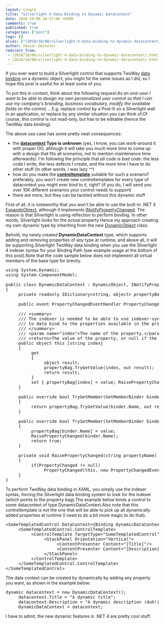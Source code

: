 ```yaml
---
layout: single
title: "Silverlight 4 Data Binding to Dynamic DataContext"
date: 2010-10-08 16:57:00 +0200
comments: true
published: true
categories: ["post"]
tags: []
alias: ["/2010/10/08/silverlight-4-data-binding-to-dynamic-datacontext/"]
author: Xavier Decoster
redirect_from:
 - /2010/10/08/silverlight-4-data-binding-to-dynamic-datacontext/.html
 - /2010/10/08/silverlight-4-data-binding-to-dynamic-datacontext/.html
---
```

<p>If you ever want to build a Silverlight control that supports TwoWay <a title="data binding in Silverlight (MSDN)" href="http://msdn.microsoft.com/en-us/library/cc278072(VS.95).aspx" target="_blank">data binding</a> on a dynamic object, you might hit the same issues as I did, so I hope this post is useful for at least some of you.</p>

<p>To put this in context, think about the following request:<em>As an end-user I want to be able to design my own personalized user control so that I can use my company's branding, business vocabulary, modify the available fields on the control, ...</em>E.g. replace control by a Post-It on a Silverlight wall in an application, or replace by any similar situation you can think of.Of course, this control is not read-only, but has to be editable (hence the TwoWay data binding).</p>

<p>The above use case has some pretty neat consequences:</p>

<ul>
<li>the <strong><a title="FrameworkElement.DataContextProperty" href="http://msdn.microsoft.com/en-us/library/system.windows.frameworkelement.datacontext(VS.95).aspx" target="_blank">datacontext</a> Type is unknown</strong> (yes, I know, you can work-around it with proper OO, although it will take you much more time to come up with a design that fits all scenarios, not to mention maintenance time afterwards): I'm following the principle that <em>all code is bad code</em>: the less code I write, the less defects I create, and the more time I have to do other stuff (in other words, I was lazy ^^)</li>
<li>how do you make the <strong><a title="System.Windows.Controls.ControlTemplate" href="http://msdn.microsoft.com/en-us/library/system.windows.controls.controltemplate(VS.95).aspx" target="_blank">controltemplate</a></strong> suitable for such a scenario? preferably, you won't create new controltemplates for every type of datacontext you might ever bind to it, right? (if you do, I will send you over 10K different scenarios your control needs to support)</li>
<li>there are more, but they can be tackled without this dynamic stuff</li>
</ul>

<p>First of all, it is noteworthy that you won't be able to use the built-in .NET 4 <a title="System.Dynamic.ExpandoObject" href="http://msdn.microsoft.com/en-us/library/system.dynamic.expandoobject.aspx" target="_blank">ExpandoObject</a>, although it implements <a title="System.ComponentModel.INotifyPropertyChanged" href="http://msdn.microsoft.com/en-us/library/system.componentmodel.inotifypropertychanged(VS.95).aspx" target="_blank">INotifyPropertyChanged</a>. The reason is that Silverlight is using reflection to perform binding. In other words, Silverlight looks for the <em>actual</em> property.Hence my approach creating my own dynamic type by inheriting from the new <a href="http://msdn.microsoft.com/en-us/library/system.dynamic.dynamicobject(VS.95).aspx" target="_blank">DynamicObject</a> class.</p>

<p>Behold, my newly created <strong>DynamicDataContext</strong> type, which supports adding and removing properties of any type at runtime, and above all, it will be supporting Silverlight TwoWay data binding when you use the Silverlight 4 indexer syntax for your Binding Path (see example usage at the bottom of this post).Note that the code sample below does not implement all virtual members of the base type for brevity.</p>

<pre class="brush: csharp;">using System.Dynamic;
using System.ComponentModel;

public class DynamicDataContext : DynamicObject, INotifyPropertyChanged
{
     private readonly IDictionary&lt;string, object&gt; propertyBag = new Dictionary&lt;string, object&gt;();

     public event PropertyChangedEventHandler PropertyChanged;

     /// &lt;summary&gt;
     /// The indexer is needed to be able to use indexer-syntax in XAML
     /// to data bind to the properties available in the private property bag.
     /// &lt;/summary&gt;
     /// &lt;param name="index"&gt;The name of the property.&lt;/param&gt;
     /// &lt;returns&gt;The value of the property, or null if the property doesn't exist.&lt;/returns&gt;
     public object this [string index]
     {
          get
          {
               object result;
               propertyBag.TryGetValue(index, out result);
               return result;
          }
          set { propertyBag[index] = value; RaisePropertyChanged(index); }
     }

     public override bool TryGetMember(GetMemberBinder binder, out object result)
     {
          return propertyBag.TryGetValue(binder.Name, out result);
     }

     public override bool TrySetMember(SetMemberBinder binder, object value)
     {
          propertyBag[binder.Name] = value;
          RaisePropertyChanged(binder.Name);
          return true;
     }

     private void RaisePropertyChanged(string propertyName)
     {
          if(PropertyChanged != null)
               PropertyChanged(this, new PropertyChangedEventArgs(propertyName));
     }
}
</pre>

<p>To perform TwoWay data binding in XAML, you simply use the indexer syntax, forcing the Silverlight data binding system to look for the indexer (which points to the property bag).The example below binds a control to some datacontext of type DynamicDataContext.Also note that this controltemplate is not the one that will be able to pick up all dynamically added properties at runtime (I need to do a bit more magic to do that).</p>

<pre class="brush: xml;">&lt;SomeTemplatedControl DataContext={Binding DynamicDataContext}&gt;
     &lt;SomeTemplatedControl.ControlTemplate&gt;
          &lt;ControlTemplate TargetType="SomeTemplatedControl"&gt;
               &lt;StackPanel Orientation="Vertical"&gt;
                    &lt;ContentPresenter Content="[Title]"/&gt;
                    &lt;ContentPresenter Content="[Description]"/&gt;
               &lt;/StackPanel&gt;
          &lt;/ControlTemplate&gt;
     &lt;/SomeTemplatedControl.ControlTemplate&gt;
&lt;/SomeTemplatedControl&gt;
</pre>

<p>The data context can be created by dynamically by adding any property you want, as shown in the example below:</p>

<pre class="brush: csharp;">dynamic datacontext = new DynamicDataContext();
     datacontext.Title = "A dynamic title";
     datacontext.Description = "A dynamic description (duh!)";
     DynamicDataContext = datacontext;
</pre>

<p>I have to admit, the new dynamic features in .NET 4 are pretty cool stuff.</p>
